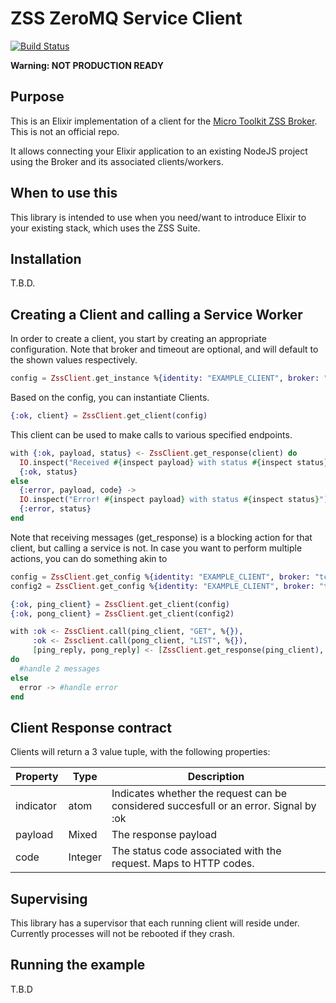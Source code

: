 # ZSS ZeroMQ Service Client

[![Build Status](https://travis-ci.org/nickve28/zss_service_suite_client_ex.svg?branch=master)](https://travis-ci.org/nickve28/zss_service_suite_client_ex)

**Warning: NOT PRODUCTION READY**

## Purpose

This is an Elixir implementation of a client for the [Micro Toolkit ZSS Broker](https://github.com/micro-toolkit/zmq-service-suite-broker-js). This is not an official repo.

It allows connecting your Elixir application to an existing NodeJS project using the Broker and its associated clients/workers.

## When to use this

This library is intended to use when you need/want to introduce Elixir to your existing stack, which uses the ZSS Suite.

## Installation

T.B.D.

## Creating a Client and calling a Service Worker

In order to create a client, you start by creating an appropriate configuration.
Note that broker and timeout are optional, and will default to the shown values respectively.

```elixir
config = ZssClient.get_instance %{identity: "EXAMPLE_CLIENT", broker: "tcp://127.0.0.1:7776", timeout: 1000, sid: "PING"}
```

Based on the config, you can instantiate Clients.

```elixir
{:ok, client} = ZssClient.get_client(config)
```

This client can be used to make calls to various specified endpoints.

```elixir
with {:ok, payload, status} <- ZssClient.get_response(client) do
  IO.inspect("Received #{inspect payload} with status #{inspect status}")
  {:ok, status}
else
  {:error, payload, code} ->
  IO.inspect("Error! #{inspect payload} with status #{inspect status}")
  {:error, status}
end
```

Note that receiving messages (get_response) is a blocking action for that client, but calling a service is not. In case you want to perform multiple actions, you can do something akin to

```elixir
config = ZssClient.get_config %{identity: "EXAMPLE_CLIENT", broker: "tcp://127.0.0.1:7777", timeout: 1000, sid: "PING"}
config2 = ZssClient.get_config %{identity: "EXAMPLE_CLIENT", broker: "tcp://127.0.0.1:7777", timeout: 1000, sid: "PONG"}

{:ok, ping_client} = ZssClient.get_client(config)
{:ok, pong_client} = ZssClient.get_client(config2)

with :ok <- ZssClient.call(ping_client, "GET", %{}),
     :ok <- Zssclient.call(pong_client, "LIST", %{}),
     [ping_reply, pong_reply] <- [ZssClient.get_response(ping_client), ZssClient.get_response(pong_client)],
do
  #handle 2 messages
else
  error -> #handle error
end
```
## Client Response contract

Clients will return a 3 value tuple, with the following properties:


| Property | Type | Description |
|--------|------------|-------------|
| indicator | atom    | Indicates whether the request can be considered succesfull or an error. Signal by :ok | :error respectively.
| payload | Mixed     | The response payload
| code    | Integer   | The status code associated with the request. Maps to HTTP codes.

## Supervising

This library has a supervisor that each running client will reside under. Currently processes will not be rebooted if they crash.

## Running the example

T.B.D
